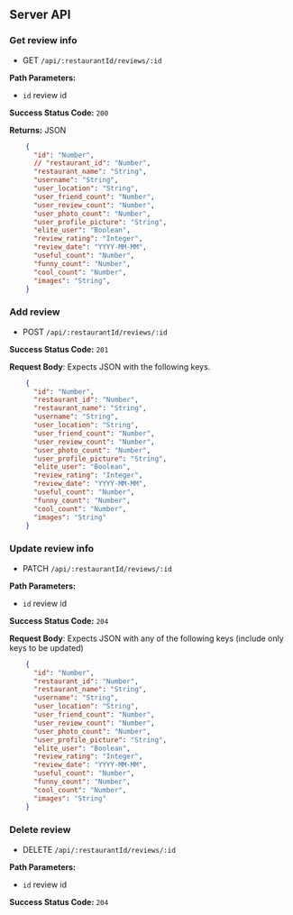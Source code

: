 ## Server API

### Get review info
  <!-- * GET `/api/reviews/:id` -->
  * GET `/api/:restaurantId/reviews/:id`

**Path Parameters:**
  * `id` review id

**Success Status Code:** `200`

**Returns:** JSON

```json
    {
      "id": "Number",
      // "restaurant_id": "Number",
      "restaurant_name": "String",
      "username": "String",
      "user_location": "String",
      "user_friend_count": "Number",
      "user_review_count": "Number",
      "user_photo_count": "Number",
      "user_profile_picture": "String",
      "elite_user": "Boolean",
      "review_rating": "Integer",
      "review_date": "YYYY-MM-MM",
      "useful_count": "Number",
      "funny_count": "Number",
      "cool_count": "Number",
      "images": "String",
    }
```




### Add review
  <!-- * POST `/api/reviews` -->
  * POST `/api/:restaurantId/reviews/:id`

**Success Status Code:** `201`

**Request Body**: Expects JSON with the following keys.

```json
    {
      "id": "Number",
      "restaurant_id": "Number",
      "restaurant_name": "String",
      "username": "String",
      "user_location": "String",
      "user_friend_count": "Number",
      "user_review_count": "Number",
      "user_photo_count": "Number",
      "user_profile_picture": "String",
      "elite_user": "Boolean",
      "review_rating": "Integer",
      "review_date": "YYYY-MM-MM",
      "useful_count": "Number",
      "funny_count": "Number",
      "cool_count": "Number",
      "images": "String"
    }
```




### Update review info
  <!-- * PATCH `/api/reviews/:id` -->
  * PATCH `/api/:restaurantId/reviews/:id`

**Path Parameters:**
  * `id` review id

**Success Status Code:** `204`

**Request Body**: Expects JSON with any of the following keys (include only keys to be updated)

```json
    {
      "id": "Number",
      "restaurant_id": "Number",
      "restaurant_name": "String",
      "username": "String",
      "user_location": "String",
      "user_friend_count": "Number",
      "user_review_count": "Number",
      "user_photo_count": "Number",
      "user_profile_picture": "String",
      "elite_user": "Boolean",
      "review_rating": "Integer",
      "review_date": "YYYY-MM-MM",
      "useful_count": "Number",
      "funny_count": "Number",
      "cool_count": "Number",
      "images": "String"
    }
```




### Delete review
  <!-- * DELETE `/api/reviews/:id` -->
  * DELETE `/api/:restaurantId/reviews/:id`

**Path Parameters:**
  * `id` review id

**Success Status Code:** `204`

